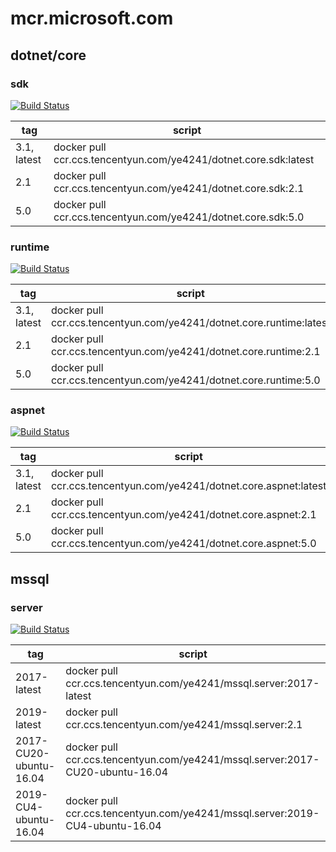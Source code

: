 # mcr.microsoft.com

## dotnet/core

### sdk

[![Build Status](https://dev.azure.com/ye4241/mcr.microsoft.com/_apis/build/status/dotnet/core/sdk?branchName=master)](https://dev.azure.com/ye4241/mcr.microsoft.com/_build/latest?definitionId=3&branchName=master)

| tag         | script                                                           |
| ----------- | ---------------------------------------------------------------- |
| 3.1, latest | docker pull ccr.ccs.tencentyun.com/ye4241/dotnet.core.sdk:latest |
| 2.1         | docker pull ccr.ccs.tencentyun.com/ye4241/dotnet.core.sdk:2.1    |
| 5.0         | docker pull ccr.ccs.tencentyun.com/ye4241/dotnet.core.sdk:5.0    |

### runtime

[![Build Status](https://dev.azure.com/ye4241/mcr.microsoft.com/_apis/build/status/dotnet/core/runtime?branchName=master)](https://dev.azure.com/ye4241/mcr.microsoft.com/_build/latest?definitionId=2&branchName=master)

| tag         | script                                                               |
| ----------- | -------------------------------------------------------------------- |
| 3.1, latest | docker pull ccr.ccs.tencentyun.com/ye4241/dotnet.core.runtime:latest |
| 2.1         | docker pull ccr.ccs.tencentyun.com/ye4241/dotnet.core.runtime:2.1    |
| 5.0         | docker pull ccr.ccs.tencentyun.com/ye4241/dotnet.core.runtime:5.0    |

### aspnet

[![Build Status](https://dev.azure.com/ye4241/mcr.microsoft.com/_apis/build/status/dotnet/core/aspnet?branchName=master)](https://dev.azure.com/ye4241/mcr.microsoft.com/_build/latest?definitionId=1&branchName=master)

| tag         | script                                                              |
| ----------- | ------------------------------------------------------------------- |
| 3.1, latest | docker pull ccr.ccs.tencentyun.com/ye4241/dotnet.core.aspnet:latest |
| 2.1         | docker pull ccr.ccs.tencentyun.com/ye4241/dotnet.core.aspnet:2.1    |
| 5.0         | docker pull ccr.ccs.tencentyun.com/ye4241/dotnet.core.aspnet:5.0    |

## mssql

### server

[![Build Status](https://dev.azure.com/ye4241/mcr.microsoft.com/_apis/build/status/mssql/server?branchName=master)](https://dev.azure.com/ye4241/mcr.microsoft.com/_build/latest?definitionId=4&branchName=master)

| tag                    | script                                                                        |
| ---------------------- | ----------------------------------------------------------------------------- |
| 2017-latest            | docker pull ccr.ccs.tencentyun.com/ye4241/mssql.server:2017-latest            |
| 2019-latest            | docker pull ccr.ccs.tencentyun.com/ye4241/mssql.server:2.1                    |
| 2017-CU20-ubuntu-16.04 | docker pull ccr.ccs.tencentyun.com/ye4241/mssql.server:2017-CU20-ubuntu-16.04 |
| 2019-CU4-ubuntu-16.04  | docker pull ccr.ccs.tencentyun.com/ye4241/mssql.server:2019-CU4-ubuntu-16.04  |
